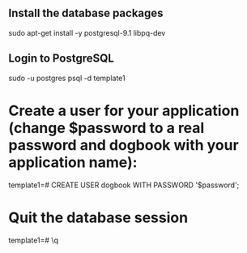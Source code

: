 ## Install the database packages
sudo apt-get install -y postgresql-9.1 libpq-dev

## Login to PostgreSQL
sudo -u postgres psql -d template1

# Create a user for your application (change $password to a real password and dogbook with your application name):
template1=# CREATE USER dogbook WITH PASSWORD '$password';

# Quit the database session
template1=# \q